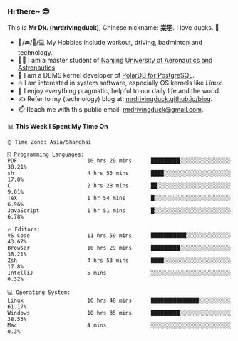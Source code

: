 ### Hi there~ 😎

This is **Mr Dk. (mrdrivingduck)**, Chinese nickname: **棠羽**. I love ducks. 🦆

- 💪/🚘/🏸/💻 My Hobbies include workout, driving, badminton and technology.
- 👨‍🎓 I am a master student of [Nanjing University of Aeronautics and Astronautics](https://en.wikipedia.org/wiki/Nanjing_University_of_Aeronautics_and_Astronautics).
- 🍊 I am a DBMS kernel developer of [PolarDB for PostgreSQL](https://github.com/ApsaraDB/PolarDB-for-PostgreSQL).
- 🔥 I am interested in system software, especially OS kernels like *Linux*.
- 🔧 I enjoy everything pragmatic, helpful to our daily life and the world.
- ✍ Refer to my (technology) blog at: [mrdrivingduck.github.io/blog](https://www.mrdrivingduck.cn/blog/#/).
- 📫 Reach me with this public email: [mrdrivingduck@gmail.com](mailto:mrdrivingduck@gmail.com).

<!--START_SECTION:waka-->
📊 **This Week I Spent My Time On** 

```text
⌚︎ Time Zone: Asia/Shanghai

💬 Programming Languages: 
PDF                      10 hrs 29 mins      █████████░░░░░░░░░░░░░░░░   38.21% 
sh                       4 hrs 53 mins       ████░░░░░░░░░░░░░░░░░░░░░   17.8% 
C                        2 hrs 28 mins       ██░░░░░░░░░░░░░░░░░░░░░░░   9.01% 
TeX                      1 hr 54 mins        █░░░░░░░░░░░░░░░░░░░░░░░░   6.96% 
JavaScript               1 hr 51 mins        █░░░░░░░░░░░░░░░░░░░░░░░░   6.78%

🔥 Editors: 
VS Code                  11 hrs 59 mins      ███████████░░░░░░░░░░░░░░   43.67% 
Browser                  10 hrs 29 mins      █████████░░░░░░░░░░░░░░░░   38.21% 
Zsh                      4 hrs 53 mins       ████░░░░░░░░░░░░░░░░░░░░░   17.8% 
IntelliJ                 5 mins              ░░░░░░░░░░░░░░░░░░░░░░░░░   0.32%

💻 Operating System: 
Linux                    16 hrs 48 mins      ███████████████░░░░░░░░░░   61.17% 
Windows                  10 hrs 35 mins      █████████░░░░░░░░░░░░░░░░   38.53% 
Mac                      4 mins              ░░░░░░░░░░░░░░░░░░░░░░░░░   0.3%

```


<!--END_SECTION:waka-->

<!-- ![Mr Dk.'s GitHub Stats](https://github-readme-stats.vercel.app/api?username=mrdrivingduck&count_private&show_icons=true&theme=buefy) -->

<!-- ![Most Used Languages](https://github-readme-stats.vercel.app/api/top-langs/?username=mrdrivingduck&exclude_repo=mips32-CPU,snort-tcp-socket&theme=buefy&layout=compact&langs_count=10) -->


<!--
**mrdrivingduck/mrdrivingduck** is a ✨ _special_ ✨ repository because its `README.md` (this file) appears on your GitHub profile.

Here are some ideas to get you started:

- 🔭 I’m currently working on ...
- 🌱 I’m currently learning ...
- 👯 I’m looking to collaborate on ...
- 🤔 I’m looking for help with ...
- 💬 Ask me about ...
- 📫 How to reach me: ...
- 😄 Pronouns: ...
- ⚡ Fun fact: ...
-->
